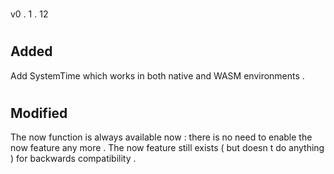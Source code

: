 #
v0
.
1
.
12
#
#
Added
-
Add
SystemTime
which
works
in
both
native
and
WASM
environments
.
#
#
Modified
-
The
now
function
is
always
available
now
:
there
is
no
need
to
enable
the
now
feature
any
more
.
The
now
feature
still
exists
(
but
doesn
t
do
anything
)
for
backwards
compatibility
.

